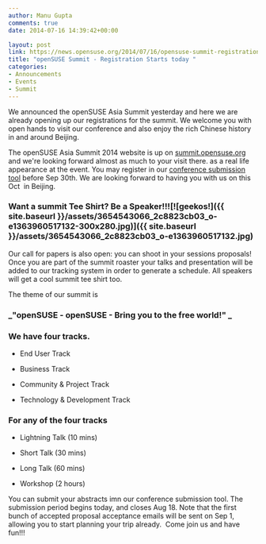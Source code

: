 ```yaml
---
author: Manu Gupta
comments: true
date: 2014-07-16 14:39:42+00:00

layout: post
link: https://news.opensuse.org/2014/07/16/opensuse-summit-registration-starts-today/
title: "openSUSE Summit - Registration Starts today "
categories:
- Announcements
- Events
- Summit
---
```

We announced the openSUSE Asia Summit yesterday and here we are already opening up our registrations for the summit. We welcome you with open hands to visit our conference and also enjoy the rich Chinese history in and around Beijing.

The openSUSE Asia Summit 2014 website is up on [summit.opensuse.org](http://summit.opensuse.org) and we're looking forward almost as much to your visit there. as a real life appearance at the event. You may register in our [conference submission tool](https://events.opensuse.org/accounts/sign_in) before Sep 30th. We are looking forward to having you with us on this Oct  in Beijing.

<!-- more -->


### **Want a summit Tee Shirt? Be a Speaker!!![![geekos!]({{ site.baseurl }}/assets/3654543066_2c8823cb03_o-e1363960517132-300x280.jpg)]({{ site.baseurl }}/assets/3654543066_2c8823cb03_o-e1363960517132.jpg)**


Our call for papers is also open: you can shoot in your sessions proposals! Once you are part of the summit roaster your talks and presentation will be added to our tracking system in order to generate a schedule. All speakers will get a cool summit tee shirt too.

The theme of our summit is


### _**"openSUSE - openSUSE - Bring you to the free world!"** _




### We have four tracks.





	
  * End User Track

	
  * Business Track

	
  * Community & Project Track

	
  * Technology & Development Track




### For any of the four tracks





	
  * Lightning Talk (10 mins)

	
  * Short Talk (30 mins)

	
  * Long Talk (60 mins)

	
  * Workshop (2 hours)


You can submit your abstracts imn our conference submission tool. The submission period begins today, and closes Aug 18. Note that the first bunch of accepted proposal acceptance emails will be sent on Sep 1, allowing you to start planning your trip already.  Come join us and have fun!!!		
